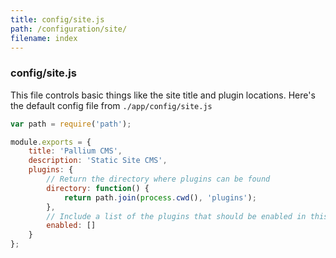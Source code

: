 ```yaml
---
title: config/site.js
path: /configuration/site/
filename: index
---
```

### config/site.js

This file controls basic things like the site title and plugin locations. Here's the default config file from `./app/config/site.js`

```javascript
var path = require('path');

module.exports = {
    title: 'Pallium CMS',
    description: 'Static Site CMS',
    plugins: {
        // Return the directory where plugins can be found
        directory: function() {
            return path.join(process.cwd(), 'plugins');
        },
        // Include a list of the plugins that should be enabled in this instance
        enabled: []
    }
};
```